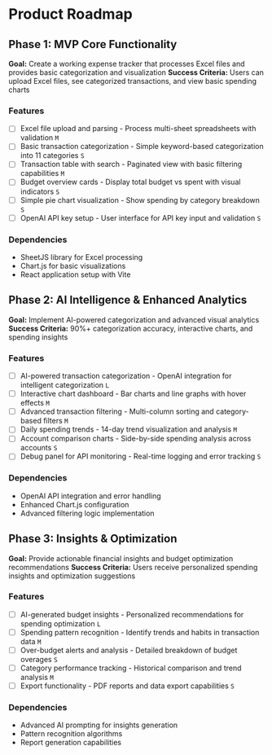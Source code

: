 # Product Roadmap

## Phase 1: MVP Core Functionality

**Goal:** Create a working expense tracker that processes Excel files and provides basic categorization and visualization
**Success Criteria:** Users can upload Excel files, see categorized transactions, and view basic spending charts

### Features

- [ ] Excel file upload and parsing - Process multi-sheet spreadsheets with validation `M`
- [ ] Basic transaction categorization - Simple keyword-based categorization into 11 categories `S`
- [ ] Transaction table with search - Paginated view with basic filtering capabilities `M`
- [ ] Budget overview cards - Display total budget vs spent with visual indicators `S`
- [ ] Simple pie chart visualization - Show spending by category breakdown `S`
- [ ] OpenAI API key setup - User interface for API key input and validation `S`

### Dependencies

- SheetJS library for Excel processing
- Chart.js for basic visualizations
- React application setup with Vite

## Phase 2: AI Intelligence & Enhanced Analytics

**Goal:** Implement AI-powered categorization and advanced visual analytics
**Success Criteria:** 90%+ categorization accuracy, interactive charts, and spending insights

### Features

- [ ] AI-powered transaction categorization - OpenAI integration for intelligent categorization `L`
- [ ] Interactive chart dashboard - Bar charts and line graphs with hover effects `M`
- [ ] Advanced transaction filtering - Multi-column sorting and category-based filters `M`
- [ ] Daily spending trends - 14-day trend visualization and analysis `M`
- [ ] Account comparison charts - Side-by-side spending analysis across accounts `S`
- [ ] Debug panel for API monitoring - Real-time logging and error tracking `S`

### Dependencies

- OpenAI API integration and error handling
- Enhanced Chart.js configuration
- Advanced filtering logic implementation

## Phase 3: Insights & Optimization

**Goal:** Provide actionable financial insights and budget optimization recommendations
**Success Criteria:** Users receive personalized spending insights and optimization suggestions

### Features

- [ ] AI-generated budget insights - Personalized recommendations for spending optimization `L`
- [ ] Spending pattern recognition - Identify trends and habits in transaction data `M`
- [ ] Over-budget alerts and analysis - Detailed breakdown of budget overages `S`
- [ ] Category performance tracking - Historical comparison and trend analysis `M`
- [ ] Export functionality - PDF reports and data export capabilities `S`

### Dependencies

- Advanced AI prompting for insights generation
- Pattern recognition algorithms
- Report generation capabilities